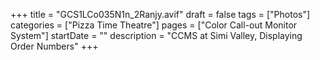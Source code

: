 +++
title = "GCS1LCo035N1n_2Ranjy.avif"
draft = false
tags = ["Photos"]
categories = ["Pizza Time Theatre"]
pages = ["Color Call-out Monitor System"]
startDate = ""
description = "CCMS at Simi Valley, Displaying Order Numbers"
+++
